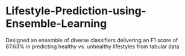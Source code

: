 # Lifestyle-Prediction-using-Ensemble-Learning
Designed an ensemble of diverse classifiers delivering an F1 score of 87.63% in predicting healthy vs. unhealthy lifestyles from tabular data
